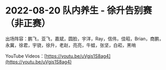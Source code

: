 # 2022-08-20 队内养生 - 徐升告别赛（非正赛）

出场阵容：鹏飞，亚飞，嘉斌，圆脸，宇洋，Ray，信伟，佳昭，Brian，商鹏，永冀，徐君，宇骁，徐升，老赵，亮亮，牛蛙，张坚，白崧，黑哨

YouTube Videos：[https://youtu.be/uVgjs1S8ag4](https://youtu.be/uVgjs1S8ag4)
